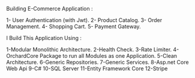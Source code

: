 Building E-Commerce Application :

1- User Authentication (with Jwt).
2- Product Catalog.
3- Order Management.
4- Shopping Cart.
5- Payment Gateway.

I Build This Application Using :

1-Modular Monolithic Architecture.
2-Health Check.
3-Rate Limiter.
4-OrchardCore Package to run all Modules as one Application.
5-Clean Architecture.
6-Generic Repositories.
7-Generic Services.
8-Asp.net Core Web Api
9-C#
10-SQL Server
11-Entity Framework Core
12-Stripe
